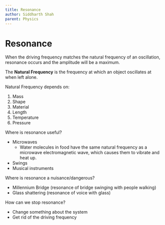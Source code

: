```yaml
---
title: Resonance
author: Siddharth Shah
parent: Physics
---
```


# Resonance

When the driving frequency matches the natural frequency of an oscillation, resonance occurs and the amplitude will be a maximum.

The **Natural Frequency** is the frequency at which an object oscillates at when left alone.



Natural Frequency depends on:

1. Mass
2. Shape
3. Material
4. Length
5. Temperature
6. Pressure

Where is resonance useful?

- Microwaves
    - Water molecules in food have the same natural frequency as a microwave electromagnetic wave, which causes them to vibrate and heat up.
- Swings
- Musical instruments

Where is resonance a nuisance/dangerous?

- Millennium Bridge (resonance of bridge swinging with people walking)
- Glass shattering (resonance of voice with glass)

How can we stop resonance?

- Change something about the system
- Get rid of the driving frequency